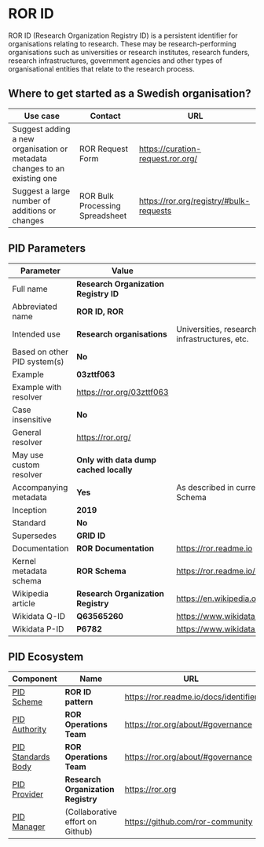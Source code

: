 # ROR ID

ROR ID (Research Organization Registry ID) is a persistent identifier for organisations relating to research. These may be research-performing organisations such as universities or research institutes, research funders, research infrastructures, government agencies and other types of organisational entities that relate to the research process.

## Where to get started as a Swedish organisation?
| Use case                                                                   | Contact                           | URL |
| --------                                                                   | -------                           | -------                                    |
| Suggest adding a new organisation or metadata changes to an existing one   | ROR Request Form                  | <https://curation-request.ror.org/>        |
| Suggest a large number of additions or changes                             | ROR Bulk Processing Spreadsheet   | <https://ror.org/registry/#bulk-requests>  |

## PID Parameters
| Parameter                                                                               | Value                                   | Details |
| --------                                                                                | -------                                 | ------- |
| Full name                                                                               | **Research Organization Registry ID**   ||
| Abbreviated name                                                                        | **ROR ID, ROR**                         ||
| Intended use                                                                            | **Research organisations**              | Universities, research institutes, research funders, research infrastructures, etc. |
| Based on other PID system(s)                                                            | **No**                                  ||
| Example                                                                                 | **03zttf063**                           ||
| Example with resolver                                                                   | <https://ror.org/03zttf063>             ||
| Case insensitive                                                                        | **No**                                  ||
| General resolver                                                                        | <https://ror.org/>                      ||
| May use custom resolver                                                                 | **Only with data dump cached locally**  ||
| Accompanying metadata                                                                   | **Yes**                                 | As described in currently supported versions of the ROR Schema |
| Inception                                                                               | **2019**                                ||
| Standard                                                                                | **No**                                  ||
| Supersedes                                                                              | **GRID ID**                             ||
| Documentation                                                                           | **ROR Documentation**                   | <https://ror.readme.io> |
| Kernel metadata schema                                                                  | **ROR Schema**                          | <https://ror.readme.io/docs/data-structure> |
| Wikipedia article                                                                       | **Research Organization Registry**      | <https://en.wikipedia.org/wiki/Research_Organization_Registry> |
| Wikidata Q-ID                                                                           | **Q63565260**                           | <https://www.wikidata.org/wiki/Q63565260> |
| Wikidata P-ID                                                                           | **P6782**                               | <https://www.wikidata.org/wiki/Property:P6782> |

## PID Ecosystem
| Component                                                                                         | Name                              | URL                                       |
| --------                                                                                          | -------                           | -------                                   |
| [PID Scheme](../pid-concepts/pid-ecosystem.md#scheme)                                             | **ROR ID pattern**                | <https://ror.readme.io/docs/identifier>   |
| [PID Authority](../pid-concepts/pid-ecosystem.md#authority)                                       | **ROR Operations Team**           | <https://ror.org/about/#governance>       |
| [PID Standards Body](../pid-concepts/pid-ecosystem.md#standards-body)                             | **ROR Operations Team**           | <https://ror.org/about/#governance>       |
| [PID Provider](../pid-concepts/pid-ecosystem.md#provider)                                         | **Research Organization Registry**| <https://ror.org>                         |
| [PID Manager](../pid-concepts/pid-ecosystem.md#manager)                                           | (Collaborative effort on Github)  | <https://github.com/ror-community>        |
